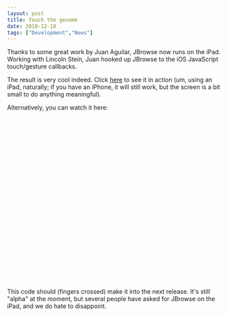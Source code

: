 ```yaml
---
layout: post
title: Touch the genome
date: 2010-12-18
tags: ["Development","News"]
---
```


Thanks to some great work by Juan Aguilar, JBrowse now runs on the iPad. Working with Lincoln Stein, Juan hooked up JBrowse to the iOS JavaScript touch/gesture callbacks.

The result is very cool indeed. Click [here](https://jbrowse.org/ucsc/hg19/touch.html) to see it in action (um, using an iPad, naturally; if you have an iPhone, it will still work, but the screen is a bit small to do anything meaningful).

Alternatively, you can watch it here:

<object width="480" height="385"><param name="movie" value="FMVtxTt6KCg?fs=1&hl=en_US"></param><param name="allowFullScreen" value="true"></param><param name="allowscriptaccess" value="always"></param><embed src="https://www.youtube.com/v/FMVtxTt6KCg?fs=1&hl=en_US" type="application/x-shockwave-flash" allowscriptaccess="always" allowfullscreen="true" width="480" height="385"></embed></object>

This code should (fingers crossed) make it into the next release. It's still "alpha" at the moment, but several people have asked for JBrowse on the iPad, and we do hate to disappoint.